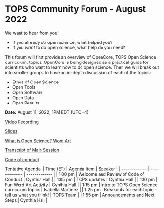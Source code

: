 # TOPS Community Forum - August 2022

 We want to hear from you! 
 - If you already *do* open science, what helped you? 
 - If you *want* to do open science, what help do you need? 
 
This forum will first provide an overview of OpenCore, TOPS Open Science curriculum, topics. OpenCore is being designed as a practical guide for scientists who want to learn how to do open science.
Then we will break out into smaller groups to have an in-depth discussion of each of the topics: 
- Ethos of Open Science 
- Open Tools
- Open Software 
- Open Data
- Open Results

**Date:** August 11, 2022, 1PM EDT (UTC -4)

[Video Recording](https://www.youtube.com/watch?v=BgvIbzRsX-M)

[Slides](https://doi.org/10.5281/zenodo.6983153)

[What is Open Science? Word Art](https://doi.org/10.5281/zenodo.6986412)

[Transcript of Main Session](./Community_Forums/20220811_transcript.md)

[Code of conduct](../Community_Forums/code_of_conduct.md)

Tentative Agenda:
| Time (ET) | Agenda Item | Speaker |
| ------------- | ------------- | ------------- |
| 1:00 pm | Welcome and Review of Code of Conduct | Cynthia Hall |
| 1:05 pm | TOPS updates  | Cynthia Hall |
| 1:10 pm | Fun Word Art Activity | Cynthia Hall |
| 1:15 pm | Intro to TOPS Open Science curriculum topics | Isabella Martinez |
| 1:25 pm | Breakouts for each topic - tell us what you think! | TOPS Team |
| 1:55 pm | Announcements and Next Steps | Cynthia Hall |
